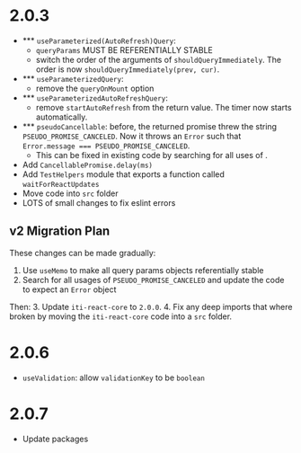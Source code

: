 ﻿# 2.0.3

- \*\*\* `useParameterized(AutoRefresh)Query`:
    - `queryParams` MUST BE REFERENTIALLY STABLE
    - switch the order of the arguments of `shouldQueryImmediately`. The order is now `shouldQueryImmediately(prev, cur)`.
- \*\*\* `useParameterizedQuery`:  
    - remove the `queryOnMount` option
- \*\*\* `useParameterizedAutoRefreshQuery`:
    - remove `startAutoRefresh` from the return value. The timer now starts automatically.
- \*\*\* `pseudoCancellable`: before, the returned promise threw the string `PSEUDO_PROMISE_CANCELED`. Now it throws an `Error` such that `Error.message === PSEUDO_PROMISE_CANCELED`.  
    - This can be fixed in existing code by searching for all uses of .
- Add `CancellablePromise.delay(ms)`
- Add `TestHelpers` module that exports a function called `waitForReactUpdates`
- Move code into `src` folder
- LOTS of small changes to fix eslint errors

## v2 Migration Plan

These changes can be made gradually:  
1. Use `useMemo` to make all query params objects referentially stable
2. Search for all usages of `PSEUDO_PROMISE_CANCELED` and update the code to expect an `Error` object

Then:
3. Update `iti-react-core` to `2.0.0`.
4. Fix any deep imports that where broken by moving the `iti-react-core` code into a `src` folder.

# 2.0.6

- `useValidation`: allow `validationKey` to be `boolean`

# 2.0.7

- Update packages